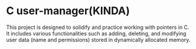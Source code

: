 # C user-manager(KINDA)
 This project is designed to solidify and practice working with pointers in C. It includes various functionalities such as adding, deleting, and modifying user data (name and permissions) stored in dynamically allocated memory.
